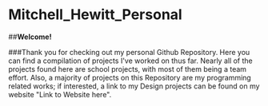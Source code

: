 # Mitchell_Hewitt_Personal

##**Welcome!**

###Thank you for checking out my personal Github Repository. Here you can find a compilation of projects I've worked on thus far. Nearly all of the projects found here are school projects, with most of them being a team effort. Also, a majority of projects on this Repository are my programming related works; if interested, a link to my Design projects can be found on my website "Link to Website here".
